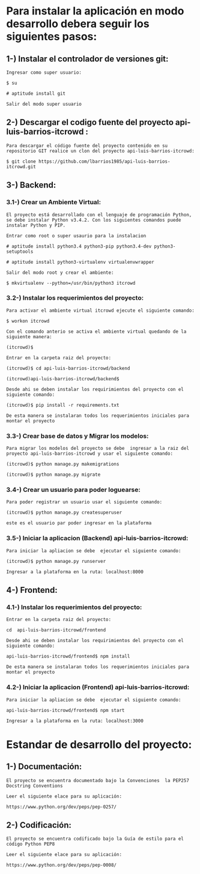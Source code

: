 # Para instalar la aplicación en modo desarrollo debera seguir los siguientes pasos:

## 1-) Instalar el controlador de versiones git:

    Ingresar como super usuario:

    $ su

    # aptitude install git

    Salir del modo super usuario

## 2-) Descargar el codigo fuente del proyecto api-luis-barrios-itcrowd :

    Para descargar el código fuente del proyecto contenido en su repositorio GIT realice un clon del proyecto api-luis-barrios-itcrowd:

    $ git clone https://github.com/lbarrios1985/api-luis-barrios-itcrowd.git

## 3-) Backend:

### 3.1-) Crear un Ambiente Virtual:

    El proyecto está desarrollado con el lenguaje de programación Python, se debe instalar Python v3.4.2. Con los siguientes comandos puede instalar Python y PIP.

    Entrar como root o super usaurio para la instalacion

    # aptitude install python3.4 python3-pip python3.4-dev python3-setuptools

    # aptitude install python3-virtualenv virtualenvwrapper

    Salir del modo root y crear el ambiente:

    $ mkvirtualenv --python=/usr/bin/python3 itcrowd

### 3.2-) Instalar los requerimientos del proyecto:

    Para activar el ambiente virtual itcrowd ejecute el siguiente comando:

    $ workon itcrowd

    Con el comando anterio se activa el ambiente virtual quedando de la siguiente manera:

    (itcrowd)$

    Entrar en la carpeta raiz del proyecto:

    (itcrowd)$ cd api-luis-barrios-itcrowd/backend

    (itcrowd)api-luis-barrios-itcrowd/backend$

    Desde ahi se deben instalar los requirimientos del proyecto con el siguiente comando:

    (itcrowd)$ pip install -r requirements.txt

    De esta manera se instalaran todos los requerimientos iniciales para montar el proyecto

### 3.3-) Crear base de datos y Migrar los modelos:

    Para migrar los modelos del proyecto se debe  ingresar a la raiz del proyecto api-luis-barrios-itcrowd y usar el siguiente comando:

    (itcrowd)$ python manage.py makemigrations

    (itcrowd)$ python manage.py migrate

### 3.4-) Crear un usuario para poder loguearse:

    Para poder registrar un usuario usar el siguiente comando:

    (itcrowd)$ python manage.py createsuperuser

    este es el usuario par poder ingresar en la plataforma 

### 3.5-) Iniciar la aplicacion (Backend) api-luis-barrios-itcrowd:

    Para iniciar la apliacion se debe  ejecutar el siguiente comando:

    (itcrowd)$ python manage.py runserver

    Ingresar a la plataforma en la ruta: localhost:8000

## 4-) Frontend:

### 4.1-) Instalar los requerimientos del proyecto:

    Entrar en la carpeta raiz del proyecto:

    cd  api-luis-barrios-itcrowd/frontend

    Desde ahi se deben instalar los requirimientos del proyecto con el siguiente comando:

    api-luis-barrios-itcrowd/frontend$ npm install

    De esta manera se instalaran todos los requerimientos iniciales para montar el proyecto

### 4.2-) Iniciar la aplicacion (Frontend) api-luis-barrios-itcrowd:

    Para iniciar la apliacion se debe  ejecutar el siguiente comando:

    api-luis-barrios-itcrowd/frontend$ npm start

    Ingresar a la plataforma en la ruta: localhost:3000

# Estandar de desarrollo del proyecto:

## 1-) Documentación:

    El proyecto se encuentra documentado bajo la Convenciones  la PEP257 Docstring Conventions

    Leer el siguiente elace para su aplicación:

    https://www.python.org/dev/peps/pep-0257/

## 2-) Codificación:

    El proyecto se encuentra codificado bajo la Guía de estilo para el código Python PEP8

    Leer el siguiente elace para su aplicación:

    https://www.python.org/dev/peps/pep-0008/
